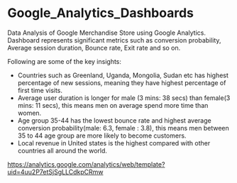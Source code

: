 # Google_Analytics_Dashboards
Data Analysis of Google Merchandise Store using Google Analytics.
Dashboard represents significant metrics such as conversion probability, Average session duration, Bounce rate, Exit rate and so on.

Following are some of the key insights:
- Countries such as Greenland, Uganda, Mongolia, Sudan etc has highest percentage of new sessions, meaning they have highest percentage of first time visits.
- Average user duration is longer for male (3 mins: 38 secs) than female(3 mins: 11 secs), this means men on average spend more time than women.
- Age group 35-44 has the lowest bounce rate and highest average conversion probability(male: 6.3, female : 3.8), this means men between 35 to 44 age group are more likely to become customers. 
- Local revenue in United states is the highest compared with other countries all around the world.



https://analytics.google.com/analytics/web/template?uid=4uu2P7etSjSgLLCdkpCRmw
